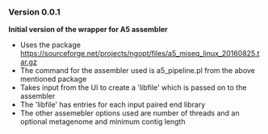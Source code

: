 ### Version 0.0.1
__Initial version of the wrapper for A5 assembler__
- Uses the package https://sourceforge.net/projects/ngopt/files/a5_miseq_linux_20160825.tar.gz
- The command for the assembler used is a5_pipeline.pl from the above mentioned package
- Takes input from the UI to create a 'libfile' which is passed on to the assembler
- The 'libfile' has entries for each input paired end library
- The other assemebler options used are number of threads and an optional metagenome and minimum contig length




